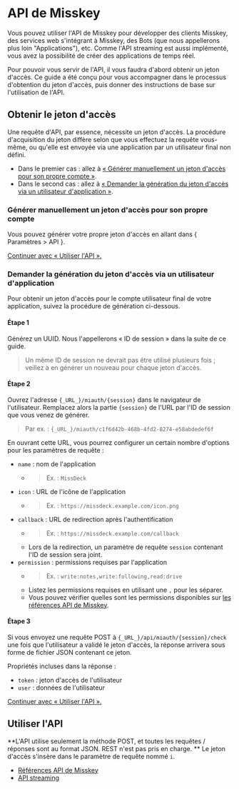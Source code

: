 # API de Misskey

Vous pouvez utiliser l'API de Misskey pour développer des clients Misskey, des services web s'intégrant à Misskey, des Bots (que nous appellerons plus loin "Applications"), etc. Comme l'API streaming est aussi implémenté, vous avez la possibilité de créer des applications de temps réel.

Pour pouvoir vous servir de l'API, il vous faudra d'abord obtenir un jeton d'accès. Ce guide a été conçu pour vous accompagner dans le processus d'obtention du jeton d'accès, puis donner des instructions de base sur l'utilisation de l'API.

## Obtenir le jeton d'accès
Une requête d'API, par essence, nécessite un jeton d'accès. La procédure d'acquisition du jeton diffère selon que vous effectuez la requête vous-même, ou qu'elle est envoyée via une application par un utilisateur final non défini.

* Dans le premier cas : allez à [« Générer manuellement un jeton d'accès pour son propre compte »](#自分自身のアクセストークンを手動発行する).
* Dans le second cas : allez à [« Demander la génération du jeton d'accès via un utilisateur d'application »](#アプリケーション利用者にアクセストークンの発行をリクエストする).

### Générer manuellement un jeton d'accès pour son propre compte
Vous pouvez générer votre propre jeton d'accès en allant dans { Paramètres > API }.

[Continuer avec « Utiliser l'API ».](#APIの使い方)

### Demander la génération du jeton d'accès via un utilisateur d'application
Pour obtenir un jeton d'accès pour le compte utilisateur final de votre application, suivez la procédure de génération ci-dessous.

#### Étape 1

Générez un UUID. Nous l'appellerons « ID de session » dans la suite de ce guide.

> Un même ID de session ne devrait pas être utilisé plusieurs fois ; veillez à en générer un nouveau pour chaque jeton d'accès.

#### Étape 2

Ouvrez l'adresse `{_URL_}/miauth/{session}` dans le navigateur de l'utilisateur. Remplacez alors la partie `{session}` de l'URL par l'ID de session que vous venez de générer.
> Par ex. : `{_URL_}/miauth/c1f6d42b-468b-4fd2-8274-e58abdedef6f`

En ouvrant cette URL, vous pourrez configurer un certain nombre d'options pour les paramètres de requête :
* `name` :  nom de l'application
    * > Ex. : `MissDeck`
* `icon` :  URL de l'icône de l'application
    * > Ex. : `https://missdeck.example.com/icon.png`
* `callback` :  URL de redirection après l'authentification
    * > Ex. : `https://missdeck.example.com/callback`
    * Lors de la redirection, un paramètre de requête `session` contenant l'ID de session sera joint.
* `permission` :  permissions requises par l'application
    * > Ex. : `write:notes,write:following,read:drive`
    * Listez les permissions requises en utilisant une `,` pour les séparer.
    * Vous pouvez vérifier quelles sont les permissions disponibles sur [les références API de Misskey](/api-doc).

#### Étape 3
Si vous envoyez une requête POST à `{_URL_}/api/miauth/{session}/check` une fois que l'utilisateur a validé le jeton d'accès, la réponse arrivera sous forme de fichier JSON contenant ce jeton.

Propriétés incluses dans la réponse :
* `token` :  jeton d'accès de l'utilisateur
* `user` :  données de l'utilisateur

[Continuer avec « Utiliser l'API ».](#APIの使い方)

## Utiliser l'API
**L'API utilise seulement la méthode POST, et toutes les requêtes / réponses sont au format JSON. REST n'est pas pris en charge. ** Le jeton d'accès s'insère dans le paramètre de requête nommé `i`.

* [Références API de Misskey](/api-doc)
* [API streaming](./stream)
